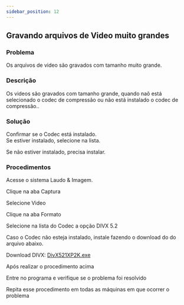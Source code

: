 ```yaml
---
sidebar_position: 12
---
```


## Gravando arquivos de Video muito grandes
### Problema

Os arquivos de video são gravados com tamanho muito grande.

### Descrição

Os videos são gravados com tamanho grande, quando naõ está selecionado o codec de compressão ou não está instalado o codec de compressão..

### Solução

Confirmar se o Codec está instalado.\
Se estiver instalado, selecione na lista.

Se não estiver instalado, precisa instalar.

### Procedimentos

Acesse o sistema Laudo & Imagem.

Clique na aba Captura

Selecione Video

Clique na aba Formato

Selecione na lista do Codec a opção DIVX 5.2

Caso o Codec não esteja instalado, instale fazendo o download do do arquivo abaixo.

Download DIVX: [DivX521XP2K.exe](http://suporte.laudoimagem.com.br/download/DivX521XP2K.exe)

Após realizar o procedimento acima

Entre no programa e verifique se o problema foi resolvido

Repita esse procedimento em todas as máquinas em que ocorrer o problema